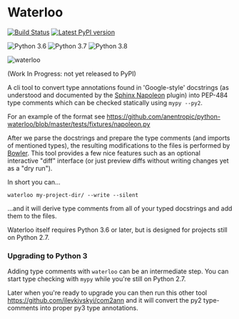 # Waterloo

[![Build Status](https://travis-ci.org/anentropic/python-waterloo.svg?branch=master)](https://travis-ci.org/anentropic/python-waterloo)
[![Latest PyPI version](https://badge.fury.io/py/waterloo.svg)](https://pypi.python.org/pypi/waterloo/)

![Python 3.6](https://img.shields.io/badge/Python%203.6--brightgreen.svg)
![Python 3.7](https://img.shields.io/badge/Python%203.7--brightgreen.svg)
![Python 3.8](https://img.shields.io/badge/Python%203.8--brightgreen.svg)

![waterloo](https://user-images.githubusercontent.com/147840/74556780-b1621b80-4f56-11ea-9b4a-6d34da996cd8.jpg)

(Work In Progress: not yet released to PyPI)

A cli tool to convert type annotations found in 'Google-style' docstrings (as understood and documented by the [Sphinx Napoleon](https://sphinxcontrib-napoleon.readthedocs.io/en/latest/) plugin) into PEP-484 type comments which can be checked statically using `mypy --py2`.

For an example of the format see https://github.com/anentropic/python-waterloo/blob/master/tests/fixtures/napoleon.py

After we parse the docstrings and prepare the type comments (and imports of mentioned types), the resulting modifications to the files is performed by [Bowler](https://pybowler.io/). This tool provides a few nice features such as an optional interactive "diff" interface (or just preview diffs without writing changes yet as a "dry run").

In short you can...
```
waterloo my-project-dir/ --write --silent
```
...and it will derive type comments from all of your typed docstrings and add them to the files.

Waterloo itself requires Python 3.6 or later, but is designed for projects still on Python 2.7.


### Upgrading to Python 3

Adding type comments with `waterloo` can be an intermediate step. You can start type checking with `mypy` while you're still on Python 2.7.

Later when you're ready to upgrade you can then run this other tool https://github.com/ilevkivskyi/com2ann
and it will convert the py2 type-comments into proper py3 type annotations.
